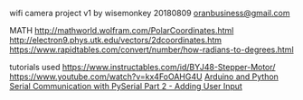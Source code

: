 wifi camera project v1
by wisemonkey
20180809
oranbusiness@gmail.com
 
MATH
http://mathworld.wolfram.com/PolarCoordinates.html
http://electron9.phys.utk.edu/vectors/2dcoordinates.htm
https://www.rapidtables.com/convert/number/how-radians-to-degrees.html

tutorials used
https://www.instructables.com/id/BYJ48-Stepper-Motor/
https://www.youtube.com/watch?v=kx4FoOAHG4U
[Arduino and Python Serial Communication with PySerial Part 2 - Adding User Input](https://www.youtube.com/watch?v=WV4U51TlRaQ)